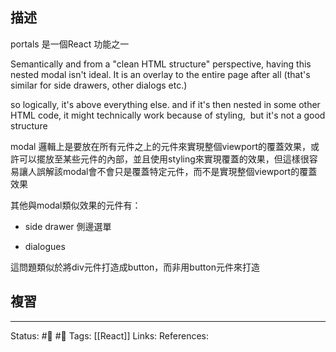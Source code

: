 ## 描述
portals 是一個React 功能之一

Semantically and from a "clean HTML structure" perspective, having this nested modal isn't ideal. It is an overlay to the entire page after all (that's similar for side drawers, other dialogs etc.)

  

so logically, it's above everything else. and if it's then nested in some other HTML code, it might technically work because of styling,  but it's not a good structure

  

modal 邏輯上是要放在所有元件之上的元件來實現整個viewport的覆蓋效果，或許可以擺放至某些元件的內部，並且使用styling來實現覆蓋的效果，但這樣很容易讓人誤解該modal會不會只是覆蓋特定元件，而不是實現整個viewport的覆蓋效果

  

其他與modal類似效果的元件有：

- side drawer 側邊選單

- dialogues



這問題類似於將div元件打造成button，而非用button元件來打造
## 複習


---
Status: #🌱 #📓 
Tags:
[[React]]
Links:
References: